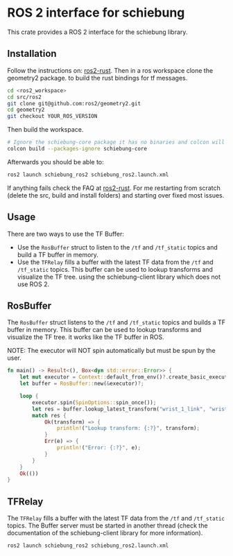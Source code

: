 # ROS 2 interface for schiebung

This crate provides a ROS 2 interface for the schiebung library.

## Installation

Follow the instructions on: [ros2-rust](https://github.com/ros2-rust/ros2_rust).
Then in a ros workspace clone the geometry2 package. to build the rust bindings for tf messages.

```bash
cd <ros2_workspace>
cd src/ros2
git clone git@github.com:ros2/geometry2.git
cd geometry2
git checkout YOUR_ROS_VERSION
```

Then build the workspace.

```bash
# Ignore the schiebung-core package it has no binaries and colcon will fail
colcon build --packages-ignore schiebung-core
```

Afterwards you should be able to:

```bash
ros2 launch schiebung_ros2 schiebung_ros2.launch.xml
```

If anything fails check the FAQ at [ros2-rust](https://github.com/ros2-rust/ros2_rust/wiki/FAQ).
For me restarting from scratch (delete the src, build and install folders) and starting over fixed most issues.

## Usage

There are two ways to use the TF Buffer:

* Use the `RosBuffer` struct to listen to the `/tf` and `/tf_static` topics and build a TF buffer in memory.
* Use the `TFRelay` fills a buffer with the latest TF data from the `/tf` and `/tf_static` topics.
  This buffer can be used to lookup transforms and visualize the TF tree. using the schiebung-client library
  which does not use ROS 2.

## RosBuffer

The `RosBuffer` struct listens to the `/tf` and `/tf_static` topics and builds a TF buffer in memory.
This buffer can be used to lookup transforms and visualize the TF tree. it works like the TF buffer in ROS.

NOTE: The executor will NOT spin automatically but must be spun by the user.

```rust
fn main() -> Result<(), Box<dyn std::error::Error>> {
    let mut executor = Context::default_from_env()?.create_basic_executor();
    let buffer = RosBuffer::new(&executor)?;

    loop {
        executor.spin(SpinOptions::spin_once());
        let res = buffer.lookup_latest_transform("wrist_1_link", "wrist_3_link");
        match res {
            Ok(transform) => {
                println!("Lookup transform: {:?}", transform);
            }
            Err(e) => {
                println!("Error: {:?}", e);
            }
        }
    }
    Ok(())
}

```

## TFRelay

The `TFRelay` fills a buffer with the latest TF data from the `/tf` and `/tf_static` topics.
The Buffer server must be started in another thread (check the documentation of the schiebung-client library for more information).

```bash
ros2 launch schiebung_ros2 schiebung_ros2.launch.xml
```